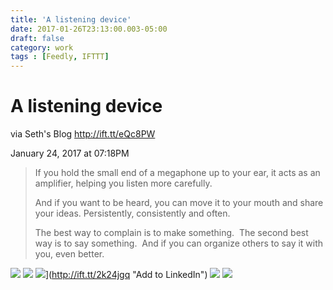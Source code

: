 ```yaml
---
title: 'A listening device'
date: 2017-01-26T23:13:00.003-05:00
draft: false
category: work
tags : [Feedly, IFTTT]
---
```


# A listening device  

via Seth's Blog http://ift.tt/eQc8PW  

January 24, 2017 at 07:18PM

> If you hold the small end of a megaphone up to your ear, it acts as an amplifier, helping you listen more carefully.
>
> And if you want to be heard, you can move it to your mouth and share your ideas. Persistently, consistently and often.
>
> The best way to complain is to make something.  The second best way is to say something.  And if you can organize others to say it with you, even better.
>



[![](http://ift.tt/Ry3BBF)](http://ift.tt/2khuhK3 "Add to FaceBook") [![](http://ift.tt/MtkUnG)](http://ift.tt/2k25Ra2 "Like on Facebook") ![](http://ift.tt/MtkVrR)](http://ift.tt/2k24jgq "Add to LinkedIn") [![](http://ift.tt/MtkUnO)](http://ift.tt/2khjLm8 "Tweet This") [![](http://ift.tt/PUT26G)](http://ift.tt/2k2hfCL "Subscribe by email")  

  

  

  


